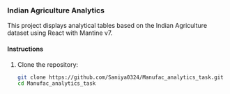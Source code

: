 ### Indian Agriculture Analytics

This project displays analytical tables based on the Indian Agriculture dataset using React with Mantine v7.

#### Instructions

1. Clone the repository:
   ```bash
   git clone https://github.com/Saniya0324/Manufac_analytics_task.git
   cd Manufac_analytics_task
